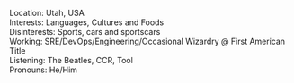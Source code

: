 Location: Utah, USA\
Interests: Languages, Cultures and Foods\
Disinterests: Sports, cars and sportscars\
Working: SRE/DevOps/Engineering/Occasional Wizardry @ First American Title\
Listening: The Beatles, CCR, Tool\
Pronouns: He/Him
